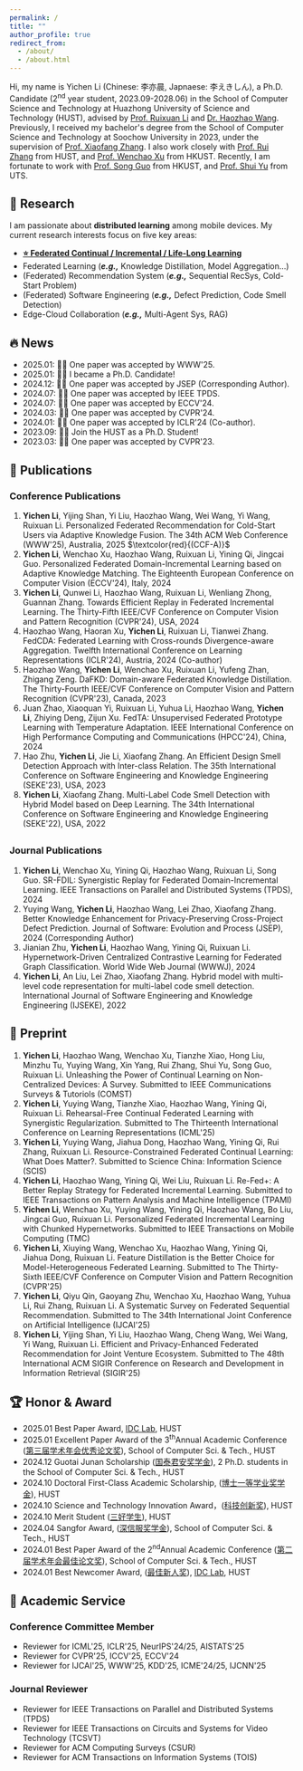 ```yaml
---
permalink: /
title: ""
author_profile: true
redirect_from: 
  - /about/
  - /about.html
---
```


Hi, my name is Yichen Li (Chinese: 李亦晨, Japnaese: 李えきしん), a Ph.D. Candidate (2<sup>nd</sup> year student, 2023.09-2028.06) in the School of Computer Science and Technology at Huazhong University of Science and Technology (HUST), advised by [Prof. Ruixuan Li](https://idc.hust.edu.cn/rxli/index.htm) and [Dr. Haozhao Wang](https://wanghaozhao.mysxl.cn/). Previously, I received my bachelor's degree from the School of Computer Science and Technology at Soochow University in 2023, under the supervision of [Prof. Xiaofang Zhang](https://cn.linkedin.com/in/xiaofang-zhang-28262285). I also work closely with [Prof. Rui Zhang](https://www.ruizhang.info/) from HUST, and [Prof. Wenchao Xu](https://huasion23.github.io/) from HKUST. Recently, I am fortunate to work with [Prof. Song Guo](https://cse.hkust.edu.hk/~songguo/) from HKUST, and [Prof. Shui Yu](https://profiles.uts.edu.au/Shui.Yu) from UTS. 

## 📖 Research
I am passionate about **distributed learning** among mobile devices. My current research interests focus on five key areas:
- **<ins>⭐ Federated Continual / Incremental / Life-Long Learning</ins>** 
- Federated Learning (**_e.g.,_** Knowledge Distillation, Model Aggregation...)
- (Federated) Recommendation System (**_e.g.,_** Sequential RecSys, Cold-Start Problem)
- (Federated) Software Engineering (**_e.g.,_** Defect Prediction, Code Smell Detection)
- Edge-Cloud Collaboration (**_e.g.,_** Multi-Agent Sys, RAG)

## 🔥 News
- 2025.01: 🎉🎉 One paper was accepted by WWW'25.
- 2025.01: 🎉🎉 I became a Ph.D. Candidate!
- 2024.12: 🎉🎉 One paper was accepted by JSEP (Corresponding Author).
- 2024.07: 🎉🎉 One paper was accepted by IEEE TPDS.
- 2024.07: 🎉🎉 One paper was accepted by ECCV'24.
- 2024.03: 🎉🎉 One paper was accepted by CVPR'24.
- 2024.01: 🎉🎉 One paper was accepted by ICLR'24 (Co-author).
- 2023.09: 🎉🎉 Join the HUST as a Ph.D. Student!
- 2023.03: 🎉🎉 One paper was accepted by CVPR'23.

## 📝 Publications

### Conference Publications
1. **Yichen Li**, Yijing Shan, Yi Liu, Haozhao Wang, Wei Wang, Yi Wang, Ruixuan Li. Personalized Federated Recommendation for Cold-Start Users via Adaptive Knowledge Fusion. The 34th ACM Web Conference (WWW'25), Australia, 2025 $\textcolor{red}{(CCF-A)}$
2. **Yichen Li**, Wenchao Xu, Haozhao Wang, Ruixuan Li, Yining Qi, Jingcai Guo. Personalized Federated Domain-Incremental Learning based on Adaptive Knowledge Matching. The Eighteenth European Conference on Computer Vision (ECCV'24), Italy, 2024
3. **Yichen Li**, Qunwei Li, Haozhao Wang, Ruixuan Li, Wenliang Zhong, Guannan Zhang. Towards Efficient Replay in Federated Incremental Learning. The Thirty-Fifth IEEE/CVF Conference on Computer Vision and Pattern Recognition (CVPR'24), USA, 2024
4. Haozhao Wang, Haoran Xu, **Yichen Li**, Ruixuan Li, Tianwei Zhang. FedCDA: Federated Learning with Cross-rounds Divergence-aware Aggregation. Twelfth International Conference on Learning Representations (ICLR'24), Austria, 2024 (Co-author)
5. Haozhao Wang, **Yichen Li**, Wenchao Xu, Ruixuan Li, Yufeng Zhan, Zhigang Zeng. DaFKD: Domain-aware Federated Knowledge Distillation. The Thirty-Fourth IEEE/CVF Conference on Computer Vision and Pattern Recognition (CVPR'23), Canada, 2023
6. Juan Zhao, Xiaoquan Yi, Ruixuan Li, Yuhua Li, Haozhao Wang, **Yichen Li**, Zhiying Deng, Zijun Xu. FedTA: Unsupervised Federated Prototype Learning with Temperature Adaptation. IEEE International Conference on High Performance Computing and Communications (HPCC'24), China, 2024
7. Hao Zhu, **Yichen Li**, Jie Li, Xiaofang Zhang. An Efficient Design Smell Detection Approach with Inter-class Relation. The 35th International Conference on Software Engineering and Knowledge Engineering (SEKE'23), USA, 2023
8. **Yichen Li**, Xiaofang Zhang. Multi-Label Code Smell Detection with Hybrid Model based on Deep Learning. The 34th International Conference on Software Engineering and Knowledge Engineering (SEKE'22), USA, 2022
##
### Journal Publications 
1. **Yichen Li**, Wenchao Xu, Yining Qi, Haozhao Wang, Ruixuan Li, Song Guo. SR-FDIL: Synergistic Replay for Federated Domain-Incremental Learning. IEEE Transactions on Parallel and Distributed Systems (TPDS), 2024
2. Yuying Wang, **Yichen Li**, Haozhao Wang, Lei Zhao, Xiaofang Zhang. Better Knowledge Enhancement for Privacy-Preserving Cross-Project Defect Prediction. Journal of Software: Evolution and Process (JSEP), 2024 (Corresponding Author)
3. Jianian Zhu, **Yichen Li**, Haozhao Wang, Yining Qi, Ruixuan Li. Hypernetwork-Driven Centralized Contrastive Learning for Federated Graph Classification. World Wide Web Journal (WWWJ), 2024
4. **Yichen Li**, An Liu, Lei Zhao, Xiaofang Zhang. Hybrid model with multi-level code representation for multi-label code smell detection. International Journal of Software Engineering and Knowledge Engineering (IJSEKE), 2022

## 🙂 Preprint
1. **Yichen Li**, Haozhao Wang, Wenchao Xu, Tianzhe Xiao, Hong Liu, Minzhu Tu, Yuying Wang, Xin Yang, Rui Zhang, Shui Yu, Song Guo, Ruixuan Li. Unleashing the Power of Continual Learning on Non-Centralized Devices: A Survey. Submitted to IEEE Communications Surveys & Tutoriols (COMST)
2. **Yichen Li**, Yuying Wang, Tianzhe Xiao, Haozhao Wang, Yining Qi, Ruixuan Li. Rehearsal-Free Continual Federated Learning with Synergistic Regularization. Submitted to The Thirteenth International Conference on Learning Representations (ICML'25)
3. **Yichen Li**, Yuying Wang, Jiahua Dong, Haozhao Wang, Yining Qi, Rui Zhang, Ruixuan Li. Resource-Constrained Federated Continual Learning: What Does Matter?. Submitted to Science China: Information Science (SCIS)
4. **Yichen Li**, Haozhao Wang, Yining Qi, Wei Liu, Ruixuan Li. Re-Fed+: A Better Replay Strategy for Federated Incremental Learning. Submitted to IEEE Transactions on Pattern Analysis and Machine Intelligence (TPAMI)
5. **Yichen Li**, Wenchao Xu, Yuying Wang, Yining Qi, Haozhao Wang, Bo Liu, Jingcai Guo, Ruixuan Li. Personalized Federated Incremental Learning with Chunked Hypernetworks. Submitted to IEEE Transactions on Mobile Computing (TMC)
6. **Yichen Li**, Xiuying Wang, Wenchao Xu, Haozhao Wang, Yining Qi, Jiahua Dong, Ruixuan Li. Feature Distillation is the Better Choice for Model-Heterogeneous Federated Learning. Submitted to The Thirty-Sixth IEEE/CVF Conference on Computer Vision and Pattern Recognition (CVPR'25)
7. **Yichen Li**, Qiyu Qin, Gaoyang Zhu, Wenchao Xu, Haozhao Wang, Yuhua Li, Rui Zhang, Ruixuan Li. A Systematic Survey on Federated Sequential Recommendation. Submitted to The 34th International Joint Conference on Artificial Intelligence (IJCAI'25)
8. **Yichen Li**, Yijing Shan, Yi Liu, Haozhao Wang, Cheng Wang, Wei Wang, Yi Wang, Ruixuan Li. Efficient and Privacy-Enhanced Federated Recommendation for Joint Venture Ecosystem. Submitted to The 48th International ACM SIGIR Conference on Research and Development in Information Retrieval (SIGIR'25)

## 🏆 Honor & Award
- 2025.01 Best Paper Award, [IDC Lab](https://idc.hust.edu.cn/), HUST
- 2025.01 Excellent Paper Award of the 3<sup>th</sup>Annual Academic Conference (<ins>第三届学术年会优秀论文奖</ins>), School of Computer Sci. & Tech., HUST
- 2024.12 Guotai Junan Scholarship (<ins>国泰君安奖学金</ins>), 2 Ph.D. students in the School of Computer Sci. & Tech., HUST
- 2024.10 Doctoral First-Class Academic Scholarship, (<ins>博士一等学业奖学金</ins>), HUST
- 2024.10 Science and Technology Innovation Award，(<ins>科技创新奖</ins>), HUST
- 2024.10 Merit Student (<ins>三好学生</ins>), HUST
- 2024.04 Sangfor Award, (<ins>深信服奖学金</ins>), School of Computer Sci. & Tech., HUST
- 2024.01 Best Paper Award of the 2<sup>nd</sup>Annual Academic Conference (<ins>第二届学术年会最佳论文奖</ins>), School of Computer Sci. & Tech., HUST
- 2024.01 Best Newcomer Award, (<ins>最佳新人奖</ins>), [IDC Lab](https://idc.hust.edu.cn/), HUST

## 💬 Academic Service
### Conference Committee Member
- Reviewer for ICML'25, ICLR'25, NeurIPS'24/25, AISTATS'25
- Reviewer for CVPR'25, ICCV'25, ECCV'24
- Reviewer for IJCAI'25, WWW'25, KDD'25, ICME'24/25, IJCNN'25
  
### Journal Reviewer
- Reviewer for IEEE Transactions on Parallel and Distributed Systems (TPDS)
- Reviewer for IEEE Transactions on Circuits and Systems for Video Technology (TCSVT)
- Reviewer for ACM Computing Surveys (CSUR)
- Reviewer for ACM Transactions on Information Systems (TOIS)

